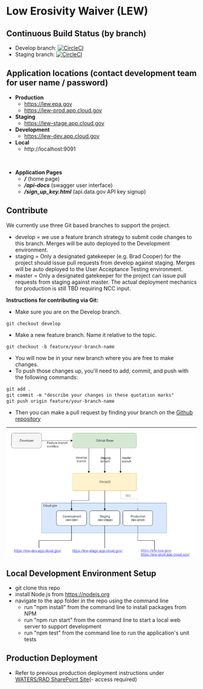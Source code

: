 
# Low Erosivity Waiver (LEW)

## Continuous Build Status (by branch)

* Develop branch: [![CircleCI](https://circleci.com/gh/Eastern-Research-Group/lew/tree/develop.svg?style=svg&circle-token=fd2c6fd923415a86fb853f1886e28fce233aa771)](https://circleci.com/gh/Eastern-Research-Group/lew/tree/develop)
* Staging branch: [![CircleCI](https://circleci.com/gh/Eastern-Research-Group/lew/tree/staging.svg?style=svg&circle-token=fd2c6fd923415a86fb853f1886e28fce233aa771)](https://circleci.com/gh/Eastern-Research-Group/lew/tree/staging)

  
## Application locations (contact development team for user name / password)

 - **Production**
   - https://lew.epa.gov
   - https://lew-prod.app.cloud.gov  
 - **Staging**
   - https://lew-stage.app.cloud.gov
 - **Development**
   - https://lew-dev.app.cloud.gov
 - **Local**
   - http://localhost:9091
   
</br>

 - **Application Pages**
   - ***/*** (home page)
   - ***/api-docs*** (swagger user interface)
   - ***/sign_up_key.html*** (api.data.gov API key signup)
   
## Contribute

We currently use three Git based branches to support the project.

- develop = we use a feature branch strategy to submit code changes to this branch. Merges will be auto deployed to the Development environment.
- staging = Only a designated gatekeeper (e.g. Brad Cooper) for the project should issue pull requests from develop against staging. Merges will be auto deployed to the User Acceptance Testing environment.
- master = Only a designated gatekeeper for the project can issue pull requests from staging against master. The actual deployment mechanics for production is still TBD requiring NCC input.


**Instructions for contributing via Git:**

- Make sure you are on the Develop branch.

```
git checkout develop
```

- Make a new feature branch. Name it relative to the topic.

```
git checkout -b feature/your-branch-name
```

- You will now be in your new branch where you are free to make changes.
- To push those changes up, you'll need to add, commit, and push with the following commands:

```
git add .
git commit -m "describe your changes in these quotation marks"
git push origin feature/your-branch-name
```

- Then you can make a pull request by finding your branch on the
  [Github repository](https://github.com/Eastern-Research-Group/lew/branches)

***
![LEW DevOps Pipeline](/docs/img/LEW%20DevOps%20Pipeline.png?raw=true "LEW DevOps Pipeline")

## Local Development Environment Setup

- git clone this repo
- install Node.js from https://nodejs.org
- navigate to the app folder in the repo using the command line
  - run "npm install" from the command line to install packages from NPM
  - run "npm run start" from the command line to start a local web server to support development
  - run "npm test" from the command line to run the application's unit tests

## Production Deployment

- Refer to previous production deployment instructions under [WATERS/RAD SharePoint Site](https://usepa.sharepoint.com/sites/OW/IO/PMO/ITPortfolio/RAD/Shared%20Documents/Forms/AllItems.aspx?viewpath=%2Fsites%2FOW%2FIO%2FPMO%2FITPortfolio%2FRAD%2FShared%20Documents%2FForms%2FAllItems%2Easpx&id=%2Fsites%2FOW%2FIO%2FPMO%2FITPortfolio%2FRAD%2FShared%20Documents%2F04%20%2D%20Design%2C%20Development%2C%20and%20Deployment%2FLEW%2FDeployment%20Instructions)(- access required)
